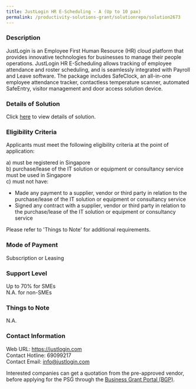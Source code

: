 ```yaml
---
title: JustLogin HR E-Scheduling - A (Up to 10 pax)
permalink: /productivity-solutions-grant/solutionrepo/solution2673
---
```


### Description

JustLogin is an Employee First Human Resource (HR) cloud platform that provides innovative technologies for businesses to manage their people operations. JustLogin HR E-Scheduling allows tracking of employee attendance and roster scheduling, and is seamlessly integrated with Payroll and Leave software. The package includes SafeClock, an all-in-one employee attendance tracker, contactless temperature scanner, automated SafeEntry, visitor management and door access solution device.

### Details of Solution

Click <a href='https://www.gobusiness.gov.sg/images/psg/Justlogin_E-Scheduling__20200766_Desensitised_Annex_3_Part_1.pdf' target='_blank' rel='noopener'>here</a> to view details of solution.

### Eligibility Criteria

Applicants must meet the following eligibility criteria at the point of application:

a) must be registered in Singapore <br>
b) purchase/lease of the IT solution or equipment or consultancy service must be used in Singapore <br>
c) must not have:
- Made any payment to a supplier, vendor or third party in relation to the purchase/lease of the IT solution or equipment or consultancy service
- Signed any contract with a supplier, vendor or third party in relation to the purchase/lease of the IT solution or equipment or consultancy service

Please refer to 'Things to Note' for additional requirements.

### Mode of Payment
Subscription or Leasing

### Support Level
Up to 70% for SMEs <br>
N.A. for non-SMEs

### Things to Note
N.A.

### Contact Information
Web URL: https://justlogin.com <br>Contact Hotline: 69099217 <br>Contact Email: info@justlogin.com <br>

Interested companies can get a quotation from the pre-approved vendor, before applying for the PSG through the <a target='_blank' rel='noopener' href='https://www.businessgrants.gov.sg/'>Business Grant Portal (BGP)</a>.
